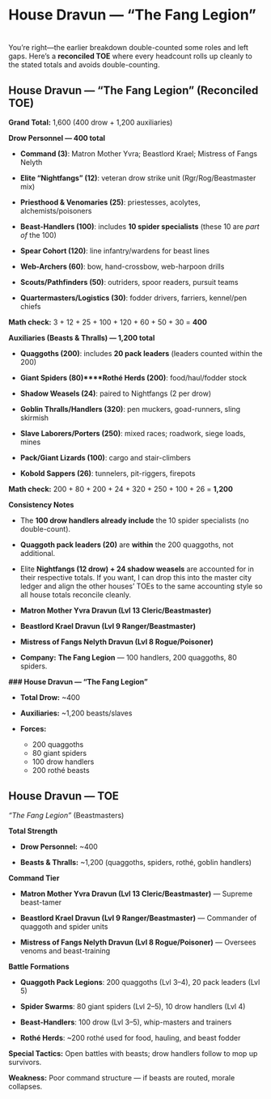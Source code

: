# House Dravun — “The Fang Legion”

#

You’re right—the earlier breakdown double-counted some roles and left gaps. Here’s a **reconciled TOE** where every headcount rolls up cleanly to the stated totals and avoids double-counting.

## **House Dravun — “The Fang Legion” (Reconciled TOE)**

**Grand Total:** 1,600 (400 drow + 1,200 auxiliaries)

**Drow Personnel — 400 total**

* **Command (3)**: Matron Mother Yvra; Beastlord Krael; Mistress of Fangs Nelyth

* **Elite “Nightfangs” (12)**: veteran drow strike unit (Rgr/Rog/Beastmaster mix)

* **Priesthood & Venomaries (25)**: priestesses, acolytes, alchemists/poisoners

* **Beast-Handlers (100)**: includes **10 spider specialists** (these 10 are *part of* the 100)

* **Spear Cohort (120)**: line infantry/wardens for beast lines

* **Web-Archers (60)**: bow, hand-crossbow, web-harpoon drills

* **Scouts/Pathfinders (50)**: outriders, spoor readers, pursuit teams

* **Quartermasters/Logistics (30)**: fodder drivers, farriers, kennel/pen chiefs

**Math check:** 3 + 12 + 25 + 100 + 120 + 60 + 50 + 30 = **400**

**Auxiliaries (Beasts & Thralls) — 1,200 total**

* **Quaggoths (200)**: includes **20 pack leaders** (leaders counted within the 200)

* **Giant Spiders (80)****Rothé Herds (200)**: food/haul/fodder stock

* **Shadow Weasels (24)**: paired to Nightfangs (2 per drow)

* **Goblin Thralls/Handlers (320)**: pen muckers, goad-runners, sling skirmish

* **Slave Laborers/Porters (250)**: mixed races; roadwork, siege loads, mines

* **Pack/Giant Lizards (100)**: cargo and stair-climbers

* **Kobold Sappers (26)**: tunnelers, pit-riggers, firepots

**Math check:** 200 + 80 + 200 + 24 + 320 + 250 + 100 + 26 = **1,200**

**Consistency Notes**

* The **100 drow handlers already include** the 10 spider specialists (no double-count).

* **Quaggoth pack leaders (20)** are **within** the 200 quaggoths, not additional.

* Elite **Nightfangs (12 drow) + 24 shadow weasels** are accounted for in their respective totals.
If you want, I can drop this into the master city ledger and align the other houses’ TOEs to the same accounting style so all house totals reconcile cleanly.


- ****Matron Mother Yvra Dravun (Lvl 13 Cleric/Beastmaster)****

- ****Beastlord Krael Dravun (Lvl 9 Ranger/Beastmaster)****  

- ****Mistress of Fangs Nelyth Dravun (Lvl 8 Rogue/Poisoner)****  

- ****Company:**** **The Fang Legion** — 100 handlers, 200 quaggoths, 80 spiders.  


**### House Dravun — “The Fang Legion”**

- ****Total Drow:**** ~400  

- ****Auxiliaries:**** ~1,200 beasts/slaves  

- ****Forces:****  
  - 200 quaggoths
  - 80 giant spiders
  - 100 drow handlers
  - 200 rothé beasts



## **House Dravun — TOE**

*“The Fang Legion”* (Beastmasters)

**Total Strength**

* **Drow Personnel:** ~400

* **Beasts & Thralls:** ~1,200 (quaggoths, spiders, rothé, goblin handlers)

**Command Tier**

* **Matron Mother Yvra Dravun (Lvl 13 Cleric/Beastmaster)** — Supreme beast-tamer

* **Beastlord Krael Dravun (Lvl 9 Ranger/Beastmaster)** — Commander of quaggoth and spider units

* **Mistress of Fangs Nelyth Dravun (Lvl 8 Rogue/Poisoner)** — Oversees venoms and beast-training

**Battle Formations**

* **Quaggoth Pack Legions**: 200 quaggoths (Lvl 3–4), 20 pack leaders (Lvl 5)

* **Spider Swarms**: 80 giant spiders (Lvl 2–5), 10 drow handlers (Lvl 4)

* **Beast-Handlers**: 100 drow (Lvl 3–5), whip-masters and trainers

* **Rothé Herds**: ~200 rothé used for food, hauling, and beast fodder

**Special Tactics:** Open battles with beasts; drow handlers follow to mop up survivors.

**Weakness:** Poor command structure — if beasts are routed, morale collapses.

